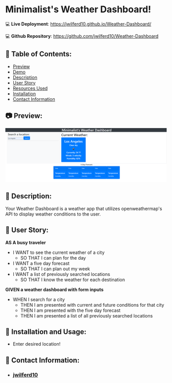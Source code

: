# Minimalist's Weather Dashboard!

:computer: **Live Deployment**: https://jwilferd10.github.io/Weather-Dashboard/

:computer: **Github Repository**: https://github.com/jwilferd10/Weather-Dashboard

## :open_file_folder: Table of Contents:
  - [Preview](#camera-preview)
  - [Demo](#movie_camera-demo)
  - [Description](#wave-description)
  - [User Story](#book-user-story)
  - [Resources Used](#floppy_disk-resources-used)
  - [Installation](#minidisc-installation-and-usage)
  - [Contact Information](#e-mail-contact-information)

## :camera: Preview:
![image](dashboard.png)

## :wave: Description: 
Your Weather Dashboard is a weather app that utilizes openweathermap's API to display weather conditions to the user.

## :book: User Story:
**AS A  busy traveler**
- I WANT to see the current weather of a city 
  - SO THAT I can plan for the day
- I WANT a five day forecast 
  - SO THAT I can plan out my week
- I WANT a list of previously searched locations
  - SO THAT I know the weather for each destination 

**GIVEN a weather dashboard with form inputs**
- WHEN I search for a city
  - THEN I am presented with current and future conditions for that city
  - THEN I am presented with the five day forecast 
  - THEN I am presented a list of all previously searched locations

## :minidisc: Installation and Usage:
   - Enter desired location!
  
## :e-mail: Contact Information:
- ### [jwilferd10](https://github.com/jwilferd10)
